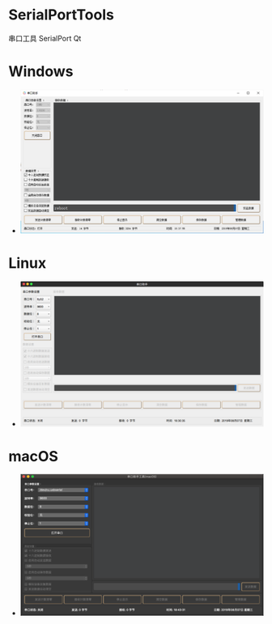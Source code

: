 # SerialPortTools
串口工具 SerialPort Qt 

# Windows

- ![avatar](./bin/windows/snapshoot-windows.png)

# Linux

- ![avatar](./bin/linux/snapshoot-linux.png)

# macOS

- ![avatar](./bin/macos/snapshoot-macos.png)